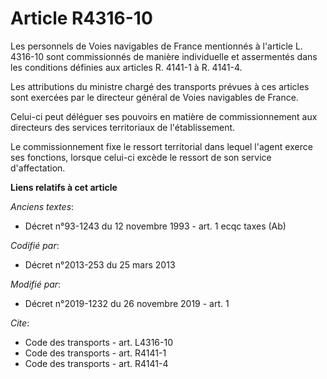 # Article R4316-10

Les personnels de Voies navigables de France mentionnés à l'article L. 4316-10 sont commissionnés de manière individuelle et
assermentés dans les conditions définies aux articles R. 4141-1 à R. 4141-4. 

Les attributions du ministre chargé des transports prévues à ces articles sont exercées par le directeur général de Voies
navigables de France. 

Celui-ci peut déléguer ses pouvoirs en matière de commissionnement aux directeurs des services territoriaux de
l'établissement. 

Le commissionnement fixe le ressort territorial dans lequel l'agent exerce ses fonctions, lorsque celui-ci excède le ressort
de son service d'affectation.

**Liens relatifs à cet article**

_Anciens textes_:

  - Décret n°93-1243 du 12 novembre 1993 - art. 1 ecqc taxes (Ab)

_Codifié par_:

  - Décret n°2013-253 du 25 mars 2013

_Modifié par_:

  - Décret n°2019-1232 du 26 novembre 2019 - art. 1

_Cite_:

  - Code des transports - art. L4316-10
  - Code des transports - art. R4141-1
  - Code des transports - art. R4141-4
